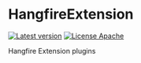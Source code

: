 # HangfireExtension
[![Latest version](https://img.shields.io/nuget/v/Hangfire.SQLite.svg)](https://www.nuget.org/packages/Hangfire.SQLite/)  [![License Apache](https://img.shields.io/badge/license-Apache%202-blue.svg)](http://www.apache.org/licenses/LICENSE-2.0.html)

Hangfire Extension plugins
